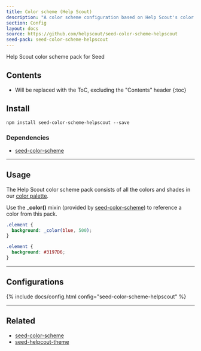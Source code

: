 ```yaml
---
title: Color scheme (Help Scout)
description: "A color scheme configuration based on Help Scout's color palette."
section: Config
layout: docs
source: https://github.com/helpscout/seed-color-scheme-helpscout
seed-pack: seed-color-scheme-helpscout
---
```


Help Scout color scheme pack for Seed

## Contents

* Will be replaced with the ToC, excluding the "Contents" header
{:toc}

## Install

```
npm install seed-color-scheme-helpscout --save
```


### Dependencies

* [seed-color-scheme](/seed/packs/seed-color-scheme)


---


## Usage

The Help Scout color scheme pack consists of all the colors and shades in our [color palette](/brand/color).

Use the **_color()** mixin (provided by [seed-color-scheme](/seed/packs/seed-color-scheme)) to reference a color from this pack.

```example.scss
.element {
  background: _color(blue, 500);
}
```

```example.css
.element {
  background: #3197D6;
}
```



---



## Configurations


{% include docs/config.html config="seed-color-scheme-helpscout" %}



---



## Related

* [seed-color-scheme](/seed/packs/seed-color-scheme)
* [seed-helpcout-theme](/seed/packs/seed-helpscout-theme)
